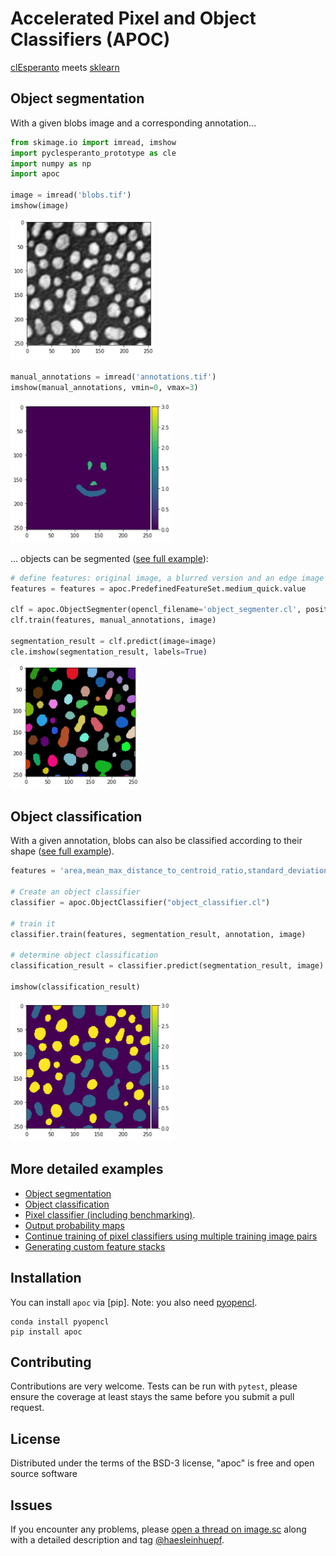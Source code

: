 # Accelerated Pixel and Object Classifiers (APOC)

[clEsperanto](https://github.com/clEsperanto/pyclesperanto_prototype) meets [sklearn](https://scikit-learn.org/stable/)

## Object segmentation

With a given blobs image and a corresponding annotation...
```python
from skimage.io import imread, imshow
import pyclesperanto_prototype as cle
import numpy as np
import apoc

image = imread('blobs.tif')
imshow(image)
```
![img.png](https://github.com/haesleinhuepf/apoc/raw/main/docs/blobs1.png)
```python
manual_annotations = imread('annotations.tif')
imshow(manual_annotations, vmin=0, vmax=3)
```
![img.png](https://github.com/haesleinhuepf/apoc/raw/main/docs/blobs_annotations1.png)

... objects can be segmented ([see full example](https://github.com/haesleinhuepf/apoc/blob/main/demo/demo_object_segmenter.ipynb)):
```python
# define features: original image, a blurred version and an edge image
features = features = apoc.PredefinedFeatureSet.medium_quick.value

clf = apoc.ObjectSegmenter(opencl_filename='object_segmenter.cl', positive_class_identifier=2)
clf.train(features, manual_annotations, image)

segmentation_result = clf.predict(image=image)
cle.imshow(segmentation_result, labels=True)
```
![img.png](https://github.com/haesleinhuepf/apoc/raw/main/docs/blobs_segmentation1.png)

## Object classification

With a given annotation, blobs can also be classified according to their shape ([see full example](https://github.com/haesleinhuepf/apoc/blob/main/demo/demo_object_segmenter.ipynb)).
```python
features = 'area,mean_max_distance_to_centroid_ratio,standard_deviation_intensity'

# Create an object classifier
classifier = apoc.ObjectClassifier("object_classifier.cl")

# train it
classifier.train(features, segmentation_result, annotation, image)

# determine object classification
classification_result = classifier.predict(segmentation_result, image)

imshow(classification_result)
```
![img.png](https://github.com/haesleinhuepf/apoc/raw/main/docs/object_classification_result1.png)

## More detailed examples

* [Object segmentation](https://nbviewer.jupyter.org/github/haesleinhuepf/apoc/blob/main/demo/demo_object_segmenter.ipynb)  
* [Object classification](https://nbviewer.jupyter.org/github/haesleinhuepf/apoc/blob/main/demo/demo_object_classification.ipynb)  
* [Pixel classifier (including benchmarking)](https://nbviewer.jupyter.org/github/haesleinhuepf/apoc/blob/main/demo/benchmarking_pixel_classifier.ipynb).
* [Output probability maps](https://nbviewer.jupyter.org/github/haesleinhuepf/apoc/blob/main/demo/demo_probability_mapper.ipynb)  
* [Continue training of pixel classifiers using multiple training image pairs](https://nbviewer.jupyter.org/github/haesleinhuepf/apoc/blob/main/demo/demp_pixel_classifier_continue_training.ipynb)
* [Generating custom feature stacks](https://nbviewer.jupyter.org/github/haesleinhuepf/apoc/blob/main/demo/feature_stacks.ipynb)


## Installation

You can install `apoc` via [pip]. Note: you also need [pyopencl](https://documen.tician.de/pyopencl/).

    conda install pyopencl
    pip install apoc

## Contributing

Contributions are very welcome. Tests can be run with `pytest`, please ensure
the coverage at least stays the same before you submit a pull request.

## License

Distributed under the terms of the BSD-3 license,
"apoc" is free and open source software

## Issues

If you encounter any problems, please [open a thread on image.sc](https://image.sc) along with a detailed description and tag [@haesleinhuepf](https://github.com/haesleinhuepf).
